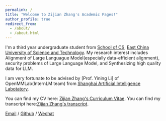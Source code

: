 ```yaml
---
permalink: /
title: "Welcome to Zijian Zhang's Academic Pages!"
author_profile: true
redirect_from: 
  - /about/
  - /about.html
---
```


I'm a third year undergraduate student from [School of CS](https://cise.ecust.edu.cn/), [East China University of Science and Technology](https://www.ecust.edu.cn/main.htm). My research interest includes Alignment of Large Languague Model(especially data-efficient alignment), security problems of Large Language Model, and Synthesizing high quality data for LLM.

I am very fortunate to be advised by [Prof. Yining Li] of OpenMMLab(InternLM team) from [Shanghai Artificial Intelligence Labotatory](https://www.shlab.org.cn/).

You can find my CV here: [Zijian Zhang's Curriculum Vitae](../assets/ZijianZhang_CV.pdf).
You can find my transcript here:[Zijian Zhang's transcript](../assets/Transcript.pdf).

[Email](mailto:21013097@mail.ecust.edu.cn) / [Github](https://github.com/zzj1111) / [Wechat](../images/wechat.jpg) 


